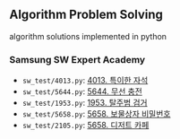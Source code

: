 ## Algorithm Problem Solving

algorithm solutions implemented in python

### Samsung SW Expert Academy
* `sw_test/4013.py`: <a href="https://swexpertacademy.com/main/code/problem/problemDetail.do?contestProbId=AWIeV9sKkcoDFAVH">
  4013. 특이한 자석</a>
* `sw_test/5644.py`: <a href="https://swexpertacademy.com/main/code/problem/problemDetail.do?contestProbId=AWXRDL1aeugDFAUo">
  5644. 무선 충전</a>
* `sw_test/1953.py`: <a href="https://swexpertacademy.com/main/code/problem/problemDetail.do?contestProbId=AV5PpLlKAQ4DFAUq">
  1953. 탈주범 검거</a>
* `sw_test/5658.py`: <a href="https://swexpertacademy.com/main/code/problem/problemDetail.do?contestProbId=AWXRUN9KfZ8DFAUo">
  5658. 보물상자 비밀번호</a>
* `sw_test/2105.py`: <a href="https://swexpertacademy.com/main/code/problem/problemDetail.do?contestProbId=AV5VwAr6APYDFAWu">
  5658. 디저트 카페</a>